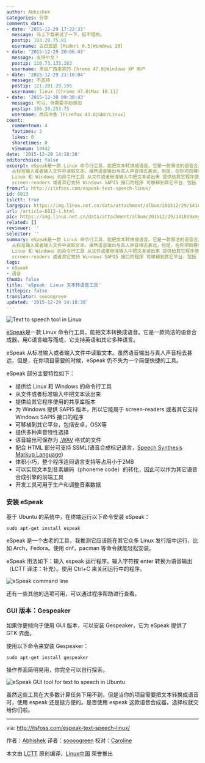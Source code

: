 ```yaml
---
author: Abhishek
categories: 分享
comments_data:
- date: '2015-12-29 17:22:33'
  message: 马上下载来试了一下，挺不错的。
  postip: 183.20.75.81
  username: 古日亚瑟 [Midori 0.5|Windows 10]
- date: '2015-12-29 20:06:43'
  message: 支持中文？
  postip: 110.73.135.163
  username: 来自广西来宾的 Chrome 47.0|Windows XP 用户
- date: '2015-12-29 21:10:04'
  message: 不支持
  postip: 121.201.29.195
  username: linux [Chrome 47.0|Mac 10.11]
- date: '2015-12-30 09:38:43'
  message: 可以，但需要手动添加
  postip: 106.39.253.75
  username: 西风冷香 [Firefox 43.0|GNU/Linux]
count:
  commentnum: 4
  favtimes: 3
  likes: 0
  sharetimes: 0
  viewnum: 14442
date: '2015-12-29 14:18:38'
editorchoice: false
excerpt: eSpeak是一款 Linux 命令行工具，能把文本转换成语音。它是一款简洁的语音合成器，用C语言编写而成，它支持英语和其它多种语言。 eSpeak
  从标准输入或者输入文件中读取文本。虽然语音输出与真人声音相去甚远，但是，在你项目需要的时候，eSpeak 仍不失为一个简便快捷的工具。 eSpeak 部分主要特性如下：  提供给
  Linux 和 Windows 的命令行工具 从文件或者标准输入中把文本读出来 提供给其它程序使用的共享库版本 为 Windows 提供 SAPI5 版本，所以它能用于
  screen-readers 或者其它支持 Windows SAPI5 接口的程序 可移植到其它平台，包括
fromurl: http://itsfoss.com/espeak-text-speech-linux/
id: 6813
islctt: true
largepic: https://img.linux.net.cn/data/attachment/album/201512/29/141839xmy773m9nyt97377.jpg
url: /article-6813-1.html
pic: https://img.linux.net.cn/data/attachment/album/201512/29/141839xmy773m9nyt97377.jpg.thumb.jpg
related: []
reviewer: ''
selector: ''
summary: eSpeak是一款 Linux 命令行工具，能把文本转换成语音。它是一款简洁的语音合成器，用C语言编写而成，它支持英语和其它多种语言。 eSpeak
  从标准输入或者输入文件中读取文本。虽然语音输出与真人声音相去甚远，但是，在你项目需要的时候，eSpeak 仍不失为一个简便快捷的工具。 eSpeak 部分主要特性如下：  提供给
  Linux 和 Windows 的命令行工具 从文件或者标准输入中把文本读出来 提供给其它程序使用的共享库版本 为 Windows 提供 SAPI5 版本，所以它能用于
  screen-readers 或者其它支持 Windows SAPI5 接口的程序 可移植到其它平台，包括
tags:
- eSpeak
- 语音
thumb: false
title: 'eSpeak: Linux 文本转语音工具'
titlepic: false
translator: soooogreen
updated: '2015-12-29 14:18:38'
---
```


![Text to speech tool in Linux](/data/attachment/album/201512/29/141839xmy773m9nyt97377.jpg)


[eSpeak](http://espeak.sourceforge.net/)是一款 Linux 命令行工具，能把文本转换成语音。它是一款简洁的语音合成器，用C语言编写而成，它支持英语和其它多种语言。


eSpeak 从标准输入或者输入文件中读取文本。虽然语音输出与真人声音相去甚远，但是，在你项目需要的时候，eSpeak 仍不失为一个简便快捷的工具。


eSpeak 部分主要特性如下：


* 提供给 Linux 和 Windows 的命令行工具
* 从文件或者标准输入中把文本读出来
* 提供给其它程序使用的共享库版本
* 为 Windows 提供 SAPI5 版本，所以它能用于 screen-readers 或者其它支持 Windows SAPI5 接口的程序
* 可移植到其它平台，包括安卓，OSX等
* 提供多种声音特性选择
* 语音输出可保存为 [.WAV](http://en.wikipedia.org/wiki/WAV) 格式的文件
* 配合 HTML 部分可支持 SSML(语音合成标记语言，[Speech Synthesis Markup Language](http://en.wikipedia.org/wiki/Speech_Synthesis_Markup_Language))
* 体积小巧，整个程序连同语言支持等占用小于2MB
* 可以实现文本到音素编码（phoneme code）的转化，因此可以作为其它语音合成引擎的前端工具
* 开发工具可用于生产和调整音素数据


### 安装 eSpeak


基于 Ubuntu 的系统中，在终端运行以下命令安装 eSpeak：



```
sudo apt-get install espeak

```

eSpeak 是一个古老的工具，我推测它应该能在其它众多 Linux 发行版中运行，比如 Arch，Fedora。使用 dnf，pacman 等命令就能轻松安装。


eSpeak 用法如下：输入 espeak 运行程序。输入字符按 enter 转换为语音输出（LCTT 译注：补充）。使用 Ctrl+C 来关闭运行中的程序。


![eSpeak command line](/data/attachment/album/201512/29/141839v9npf9h9yg9gc3gb.png)


还有一些其他的选项可用，可以通过程序帮助进行查看。


### GUI 版本：Gespeaker


如果你更倾向于使用 GUI 版本，可以安装 Gespeaker，它为 eSpeak 提供了 GTK 界面。


使用以下命令来安装 Gespeaker：



```
sudo apt-get install gespeaker

```

操作界面简明易用，你完全可以自行探索。


![eSpeak GUI tool for text to speech in Ubuntu](/data/attachment/album/201512/29/141840ob2gvypovw4vp3bv.png)


虽然这些工具在大多数计算任务下用不到，但是当你的项目需要把文本转换成语音时，使用 espeak 还是挺方便的。是否使用 espeak 这款语音合成器，选择权就交给你们啦。




---


via: <http://itsfoss.com/espeak-text-speech-linux/>


作者：[Abhishek](http://itsfoss.com/author/abhishek/) 译者：[soooogreen](https://github.com/soooogreen) 校对：[Caroline](https://github.com/carolinewuyan)


本文由 [LCTT](https://github.com/LCTT/TranslateProject) 原创编译，[Linux中国](https://linux.cn/) 荣誉推出